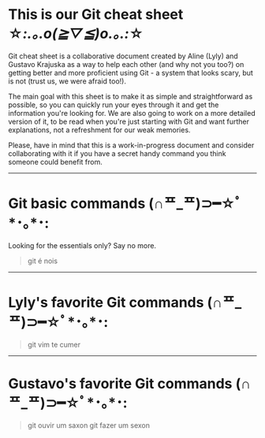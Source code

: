 # This is our Git cheat sheet ☆*:.｡.o(≧▽≦)o.｡.:*☆

Git cheat sheet is a collaborative document created by Aline (Lyly) and Gustavo Krajuska as a way to help each other (and why not you too?) on getting better and more proficient using Git - a system that looks scary, but is not (trust us, we were afraid too!).

The main goal with this sheet is to make it as simple and straightforward as possible, so you can quickly run your eyes through it and get the information you're looking for. We are also going to work on a more detailed version of it, to be read when you're just starting with Git and want further explanations, not a refreshment for our weak memories.

Please, have in mind that this is a work-in-progress document and consider collaborating with it if you have a secret handy command you think someone could benefit from.

___

# Git basic commands (∩ᄑ_ᄑ)⊃━☆ﾟ*･｡*･:

Looking for the essentials only? Say no more.

> git é nois

___
# Lyly's favorite Git commands (∩ᄑ_ᄑ)⊃━☆ﾟ*･｡*･:

> git vim te cumer
___
# Gustavo's favorite Git commands (∩ᄑ_ᄑ)⊃━☆ﾟ*･｡*･:

> git ouvir um saxon
> git fazer um sexon

